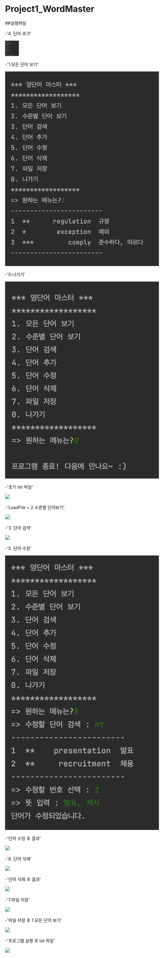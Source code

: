 # Project1_WordMaster

##실행파일 

-'4. 단어 추가'


<img src="https://github.com/cillahh/Project1_WordMaster/blob/main/%EB%8B%A8%EC%96%B4%20%EC%B6%94%EA%B0%80.png?raw=true" height="50">



-'1.모든 단어 보기'


<img src = "https://github.com/cillahh/Project1_WordMaster/blob/main/%EB%AA%A8%EB%93%A0%20%EB%8B%A8%EC%96%B4%20%EB%B3%B4%EA%B8%B0.png?raw=true">


-'0.나가기'


<img src = "https://github.com/cillahh/Project1_WordMaster/blob/main/%EB%82%98%EA%B0%80%EA%B8%B0.png?raw=true">



-'초기 txt 파일'

<img src = "[https://github.com/cillahh/Project1_WordMaster/blob/main/%EB%82%98%EA%B0%80%EA%B8%B0.png?raw=true](https://github.com/cillahh/Project1_WordMaster/blob/screenshots/(0)%20초기%20txt%20파일.png?raw=true)">



-'LoadFile + 2.수준별 단어보기'

<img src = "[https://github.com/cillahh/Project1_WordMaster/blob/main/%EB%82%98%EA%B0%80%EA%B8%B0.png?raw=true](https://github.com/cillahh/Project1_WordMaster/blob/screenshots/(1)%20LoadFile%20+%202.수준별%20단어보기.png?raw=true)">



-'3. 단어 검색'

<img src = "[https://github.com/cillahh/Project1_WordMaster/blob/main/%EB%82%98%EA%B0%80%EA%B8%B0.png?raw=true](https://github.com/cillahh/Project1_WordMaster/blob/screenshots/(2)%203.%20단어%20검색.png?raw=true)">



-'5. 단어 수정'

<img src = "https://github.com/cillahh/Project1_WordMaster/blob/screenshots/(3)%205.%20단어%20수정.png?raw=true">



-'단어 수정 후 결과'

<img src = "[https://github.com/cillahh/Project1_WordMaster/blob/main/%EB%82%98%EA%B0%80%EA%B8%B0.png?raw=true](https://github.com/cillahh/Project1_WordMaster/blob/screenshots/(4)%205.%20단어%20수정%20후%20결과.png?raw=true)">



-'6. 단어 삭제'

<img src = "[https://github.com/cillahh/Project1_WordMaster/blob/main/%EB%82%98%EA%B0%80%EA%B8%B0.png?raw=true](https://github.com/cillahh/Project1_WordMaster/blob/screenshots/(5)%206.%20단어%20삭제.png?raw=true)">



-'단어 삭제 후 결과'

<img src = "[https://github.com/cillahh/Project1_WordMaster/blob/main/%EB%82%98%EA%B0%80%EA%B8%B0.png?raw=true](https://github.com/cillahh/Project1_WordMaster/blob/screenshots/(6)%206.%20단어%20삭제%20후%20결과.png?raw=true)">



-'7.파일 저장'

<img src = "[https://github.com/cillahh/Project1_WordMaster/blob/main/%EB%82%98%EA%B0%80%EA%B8%B0.png?raw=true](https://github.com/cillahh/Project1_WordMaster/blob/screenshots/(8)%207.%20파일%20저장.png?raw=true)">



-'파일 저장 후 1.모든 단어 보기'

<img src = "[https://github.com/cillahh/Project1_WordMaster/blob/main/%EB%82%98%EA%B0%80%EA%B8%B0.png?raw=true](https://github.com/cillahh/Project1_WordMaster/blob/screenshots/(9)%207.%20파일%20저장%20후%201.모든%20단어%20보기.png?raw=true)">



-'프로그램 실행 후 txt 파일'

<img src = "[https://github.com/cillahh/Project1_WordMaster/blob/main/%EB%82%98%EA%B0%80%EA%B8%B0.png?raw=true](https://github.com/cillahh/Project1_WordMaster/blob/screenshots/(10)%20프로그램%20실행%20후%20txt%20파일.png?raw=true)">
